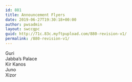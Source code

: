 ```yaml
---
id: 881
title: Announcement Flyers
date: 2019-06-27T19:30:18+00:00
author: pwsadmin
layout: swccgpc
guid: http://71c.83c.myftpupload.com/880-revision-v1/
permalink: /880-revision-v1/
---
```

Guri  
Jabba’s Palace  
Kir Kanos  
Juno  
Xizor